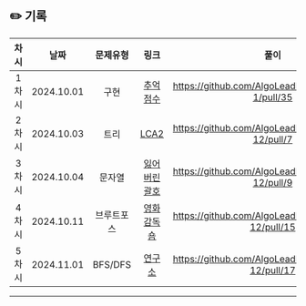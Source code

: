 ## ✏️ 기록

| 차시  |    날짜    |  문제유형  |                                     링크                                      |                        풀이                         |
| :---: | :--------: | :--------: | :---------------------------------------------------------------------------: | :-------------------------------------------------: |
| 1차시 | 2024.10.01 |    구현    | [추억 점수](https://school.programmers.co.kr/learn/courses/30/lessons/176963) | https://github.com/AlgoLeadMe/AlgoLeadMe-1/pull/35  |
| 2차시 | 2024.10.03 |    트리    |   [LCA2](https://school.programmers.co.kr/learn/courses/30/lessons/176963)    | https://github.com/AlgoLeadMe/AlgoLeadMe-12/pull/7  |
| 3차시 | 2024.10.04 |   문자열   |             [잃어버린 괄호](https://www.acmicpc.net/problem/1541)             | https://github.com/AlgoLeadMe/AlgoLeadMe-12/pull/9  |
| 4차시 | 2024.10.11 | 브루트포스 |              [영화감독 숌](https://www.acmicpc.net/problem/1436)              | https://github.com/AlgoLeadMe/AlgoLeadMe-12/pull/15 |
| 5차시 | 2024.11.01 |  BFS/DFS   |                [연구소](https://www.acmicpc.net/problem/14502)                | https://github.com/AlgoLeadMe/AlgoLeadMe-12/pull/17 |

---
